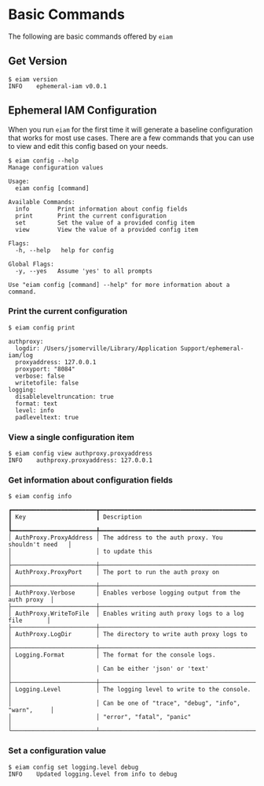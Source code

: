 # Basic Commands
The following are basic commands offered by `eiam`

## Get Version

```
$ eiam version
INFO    ephemeral-iam v0.0.1
```

## Ephemeral IAM Configuration
When you run `eiam` for the first time it will generate a baseline configuration that works for most use cases.
There are a few commands that you can use to view and edit this config based on your needs.

```
$ eiam config --help
Manage configuration values

Usage:
  eiam config [command]

Available Commands:
  info        Print information about config fields
  print       Print the current configuration
  set         Set the value of a provided config item
  view        View the value of a provided config item

Flags:
  -h, --help   help for config

Global Flags:
  -y, --yes   Assume 'yes' to all prompts

Use "eiam config [command] --help" for more information about a command.
```

### Print the current configuration

```
$ eiam config print

authproxy:
  logdir: /Users/jsomerville/Library/Application Support/ephemeral-iam/log
  proxyaddress: 127.0.0.1
  proxyport: "8084"
  verbose: false
  writetofile: false
logging:
  disableleveltruncation: true
  format: text
  level: info
  padleveltext: true
```

### View a single configuration item

```
$ eiam config view authproxy.proxyaddress
INFO    authproxy.proxyaddress: 127.0.0.1
```

### Get information about configuration fields

```
$ eiam config info

┏━━━━━━━━━━━━━━━━━━━━━━━━┳━━━━━━━━━━━━━━━━━━━━━━━━━━━━━━━━━━━━━━━━━━━━━━━━━━━━━┓
┃ Key                    ┃ Description                                         ┃
┡━━━━━━━━━━━━━━━━━━━━━━━━╇━━━━━━━━━━━━━━━━━━━━━━━━━━━━━━━━━━━━━━━━━━━━━━━━━━━━━┩
│ AuthProxy.ProxyAddress │ The address to the auth proxy. You shouldn't need   │
│                        │ to update this                                      │
├────────────────────────┼─────────────────────────────────────────────────────┤
│ AuthProxy.ProxyPort    │ The port to run the auth proxy on                   │
├────────────────────────┼─────────────────────────────────────────────────────┤
│ AuthProxy.Verbose      │ Enables verbose logging output from the auth proxy  │
├────────────────────────┼─────────────────────────────────────────────────────┤
│ AuthProxy.WriteToFile  │ Enables writing auth proxy logs to a log file       │
├────────────────────────┼─────────────────────────────────────────────────────┤
│ AuthProxy.LogDir       │ The directory to write auth proxy logs to           │
├────────────────────────┼─────────────────────────────────────────────────────┤
│ Logging.Format         │ The format for the console logs.                    │
│                        │ Can be either 'json' or 'text'                      │
├────────────────────────┼─────────────────────────────────────────────────────┤
│ Logging.Level          │ The logging level to write to the console.          │
│                        │ Can be one of "trace", "debug", "info", "warn",     │
│                        │ "error", "fatal", "panic"                           │
└────────────────────────┴─────────────────────────────────────────────────────┘
```

### Set a configuration value

```
$ eiam config set logging.level debug
INFO    Updated logging.level from info to debug
```